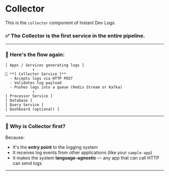 # Collector

This is the `collector` component of Instant Dev Logs.




### ✅ The **Collector** is the **first service** in the entire pipeline.

---

### 🔁 Here's the flow again:

```
[ Apps / Services generating logs ]
            ⬇
🚀 **[ Collector Service ]**
  - Accepts logs via HTTP POST
  - Validates log payload
  - Pushes logs into a queue (Redis Stream or Kafka)
            ⬇
[ Processor Service ]
[ Database ]
[ Query Service ]
[ Dashboard (optional) ]
```

---

### 🔹 Why is Collector first?

Because:

* It's the **entry point** to the logging system
* It receives log events from other applications (like your `sample-app`)
* It makes the system **language-agnostic** — any app that can call HTTP can send logs

---